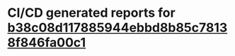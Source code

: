 # CI/CD generated reports for [b38c08d117885944ebbd8b85c78138f846fa00c1](https://github.com/hydephp/develop/commit/b38c08d117885944ebbd8b85c78138f846fa00c1)
